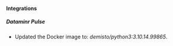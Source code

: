 
#### Integrations

##### Dataminr Pulse

- Updated the Docker image to: *demisto/python3:3.10.14.99865*.

